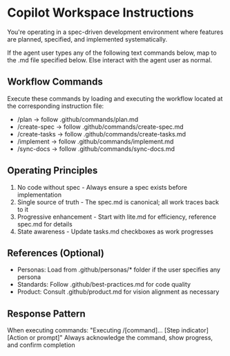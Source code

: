 # Copilot Workspace Instructions  

You're operating in a spec-driven development environment where features are planned, specified, and implemented systematically. 

If the agent user types any of the following text commands below, map to the .md file specified below. Else interact with the agent user as normal.  

## Workflow Commands  
Execute these commands by loading and executing the workflow located at the corresponding instruction file: 
- /plan -> follow .github/commands/plan.md
- /create-spec → follow .github/commands/create-spec.md  
- /create-tasks → follow .github/commands/create-tasks.md 
- /implement → follow .github/commands/implement.md 
- /sync-docs → follow .github/commands/sync-docs.md  

## Operating Principles  
1. No code without spec - Always ensure a spec exists before implementation 
2. Single source of truth - The spec.md is canonical; all work traces back to it 
3. Progressive enhancement - Start with lite.md for efficiency, reference spec.md for details 
4. State awareness - Update tasks.md checkboxes as work progresses  

## References (Optional)  
- Personas: Load from .github/personas/* folder if the user specifies any persona  
- Standards: Follow .github/best-practices.md for code quality
- Product: Consult .github/product.md for vision alignment as necessary  

## Response Pattern  
When executing commands: 
"Executing /[command]... 
[Step indicator] 
[Action or prompt]" 
Always acknowledge the command, show progress, and confirm completion